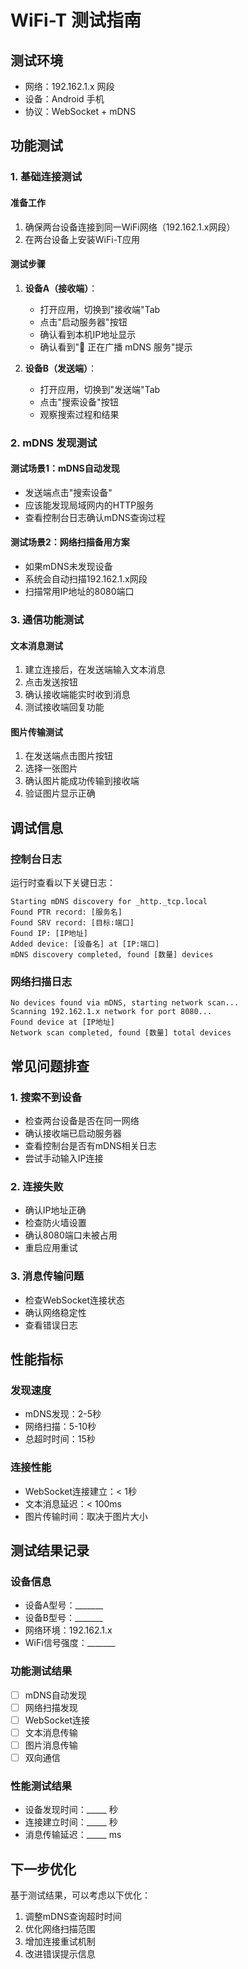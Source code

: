 # WiFi-T 测试指南

## 测试环境
- 网络：192.162.1.x 网段
- 设备：Android 手机
- 协议：WebSocket + mDNS

## 功能测试

### 1. 基础连接测试

#### 准备工作
1. 确保两台设备连接到同一WiFi网络（192.162.1.x网段）
2. 在两台设备上安装WiFi-T应用

#### 测试步骤
1. **设备A（接收端）**：
   - 打开应用，切换到"接收端"Tab
   - 点击"启动服务器"按钮
   - 确认看到本机IP地址显示
   - 确认看到"🔡 正在广播 mDNS 服务"提示

2. **设备B（发送端）**：
   - 打开应用，切换到"发送端"Tab
   - 点击"搜索设备"按钮
   - 观察搜索过程和结果

### 2. mDNS 发现测试

#### 测试场景1：mDNS自动发现
- 发送端点击"搜索设备"
- 应该能发现局域网内的HTTP服务
- 查看控制台日志确认mDNS查询过程

#### 测试场景2：网络扫描备用方案
- 如果mDNS未发现设备
- 系统会自动扫描192.162.1.x网段
- 扫描常用IP地址的8080端口

### 3. 通信功能测试

#### 文本消息测试
1. 建立连接后，在发送端输入文本消息
2. 点击发送按钮
3. 确认接收端能实时收到消息
4. 测试接收端回复功能

#### 图片传输测试
1. 在发送端点击图片按钮
2. 选择一张图片
3. 确认图片能成功传输到接收端
4. 验证图片显示正确

## 调试信息

### 控制台日志
运行时查看以下关键日志：
```
Starting mDNS discovery for _http._tcp.local
Found PTR record: [服务名]
Found SRV record: [目标:端口]
Found IP: [IP地址]
Added device: [设备名] at [IP:端口]
mDNS discovery completed, found [数量] devices
```

### 网络扫描日志
```
No devices found via mDNS, starting network scan...
Scanning 192.162.1.x network for port 8080...
Found device at [IP地址]
Network scan completed, found [数量] total devices
```

## 常见问题排查

### 1. 搜索不到设备
- 检查两台设备是否在同一网络
- 确认接收端已启动服务器
- 查看控制台是否有mDNS相关日志
- 尝试手动输入IP连接

### 2. 连接失败
- 确认IP地址正确
- 检查防火墙设置
- 确认8080端口未被占用
- 重启应用重试

### 3. 消息传输问题
- 检查WebSocket连接状态
- 确认网络稳定性
- 查看错误日志

## 性能指标

### 发现速度
- mDNS发现：2-5秒
- 网络扫描：5-10秒
- 总超时时间：15秒

### 连接性能
- WebSocket连接建立：< 1秒
- 文本消息延迟：< 100ms
- 图片传输时间：取决于图片大小

## 测试结果记录

### 设备信息
- 设备A型号：_______
- 设备B型号：_______
- 网络环境：192.162.1.x
- WiFi信号强度：_______

### 功能测试结果
- [ ] mDNS自动发现
- [ ] 网络扫描发现
- [ ] WebSocket连接
- [ ] 文本消息传输
- [ ] 图片消息传输
- [ ] 双向通信

### 性能测试结果
- 设备发现时间：_____ 秒
- 连接建立时间：_____ 秒
- 消息传输延迟：_____ ms

## 下一步优化

基于测试结果，可以考虑以下优化：
1. 调整mDNS查询超时时间
2. 优化网络扫描范围
3. 增加连接重试机制
4. 改进错误提示信息